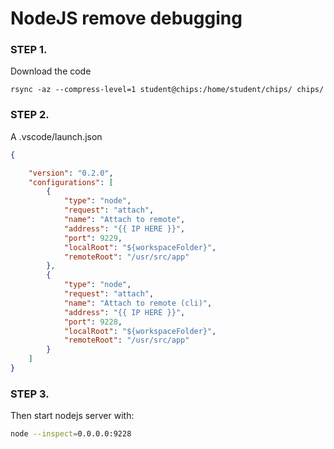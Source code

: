 # NodeJS remove debugging

### STEP 1.&#x20;

Download the code

```
rsync -az --compress-level=1 student@chips:/home/student/chips/ chips/
```



### STEP 2.

A .vscode/launch.json

```json
{

	"version": "0.2.0",
	"configurations": [
		{
			"type": "node",
			"request": "attach",
			"name": "Attach to remote",
			"address": "{{ IP HERE }}",
			"port": 9229,
			"localRoot": "${workspaceFolder}",
			"remoteRoot": "/usr/src/app"
		},
		{
			"type": "node",
			"request": "attach",
			"name": "Attach to remote (cli)",
			"address": "{{ IP HERE }}",
			"port": 9228,
			"localRoot": "${workspaceFolder}",
			"remoteRoot": "/usr/src/app"
		}
	]
}
```



### STEP 3.

Then start nodejs server with:

```bash
node --inspect=0.0.0.0:9228
```
